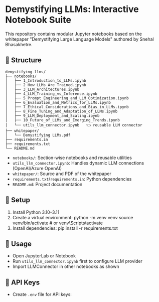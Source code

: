 # Demystifying LLMs: Interactive Notebook Suite

This repository contains modular Jupyter notebooks based on the whitepaper "Demystifying Large Language Models" authored by Snehal Bhasakhetre.

## 📂 Structure
```plaintext
demystifying-llms/
├── notebooks/
│   ├── 1_Introduction_to_LLMs.ipynb
│   ├── 2_How_LLMs_Are_Trained.ipynb
│   ├── 3_LLM_Architectures.ipynb
│   ├── 4_LLM_Training_vs_Inference.ipynb
│   ├── 5_Prompt_Engineering_and_LLM_Optimization.ipynb
│   ├── 6_Evaluation_and_Metrics_for_LLMs.ipynb
│   ├── 7_Ethical_Considerations_and_Bias_in_LLMs.ipynb
│   ├── 8_Fine_Tuning_and_Adaptation_of_LLMs.ipynb
│   ├── 9_LLM_Deployment_and_Scaling.ipynb
│   ├── 10_Future_of_LLMs_and_Emerging_Trends.ipynb
│   └── utils_llm_connector.ipynb   👈 reusable LLM connector
├── whitepaper/
│   └── Demystifying LLMs.pdf
├── requirements.in
├── requirements.txt
└── README.md
```

- `notebooks/`: Section-wise notebooks and reusable utilities
- `utils_llm_connector.ipynb`: Handles dynamic LLM connections (OpenAI/Azure OpenAI)
- `whitepaper/`: Source and PDF of the whitepaper
- `requirements.txt`/`requirements.in`: Python dependencies
- `README.md`: Project documentation

## 🚀 Setup
1. Install Python 3.10–3.11
2. Create a virtual environment:
   python -m venv venv
   source venv/bin/activate  # or venv\Scripts\activate
3. Install dependencies:
   pip install -r requirements.txt

## 📑 Usage
- Open JupyterLab or Notebook
- Run `utils_llm_connector.ipynb` first to configure LLM provider
- Import LLMConnector in other notebooks as shown

## 🔑 API Keys
- Create `.env` file for API keys: